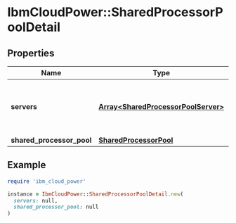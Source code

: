 # IbmCloudPower::SharedProcessorPoolDetail

## Properties

| Name | Type | Description | Notes |
| ---- | ---- | ----------- | ----- |
| **servers** | [**Array&lt;SharedProcessorPoolServer&gt;**](SharedProcessorPoolServer.md) | list of servers deployed in the Shared Processor Pool |  |
| **shared_processor_pool** | [**SharedProcessorPool**](SharedProcessorPool.md) |  |  |

## Example

```ruby
require 'ibm_cloud_power'

instance = IbmCloudPower::SharedProcessorPoolDetail.new(
  servers: null,
  shared_processor_pool: null
)
```

